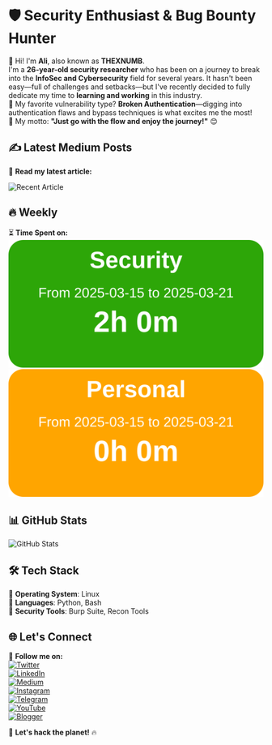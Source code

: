 # 🛡️ Security Enthusiast & Bug Bounty Hunter  
👋 Hi! I'm **Ali**, also known as **THEXNUMB**.  
I'm a **26-year-old security researcher** who has been on a journey to break into the **InfoSec and Cybersecurity** field for several years. It hasn't been easy—full of challenges and setbacks—but I've recently decided to fully dedicate my time to **learning and working** in this industry.  
🔎 My favorite vulnerability type? **Broken Authentication**—digging into authentication flaws and bypass techniques is what excites me the most!  
🚀 My motto: **"Just go with the flow and enjoy the journey!"** 😊  

## ✍️ Latest Medium Posts  
📖 **Read my latest article:**  
<!-- MEDIUM_POSTS_START -->
![Recent Article](https://github-readme-medium-recent-article.vercel.app/medium/@thexnumb/0)
<!-- MEDIUM_POSTS_END -->

## 🔥 Weekly 
⏳ **Time Spent on:**  
![Toggl Time](./toggl_weekly_Security_report.svg) ![Toggl Time](./toggl_weekly_Personal_report.svg)

## 📊 GitHub Stats  
![GitHub Stats](https://github-readme-stats.vercel.app/api?username=thexnumb&show_icons=true&theme=dark)  

## 🛠️ Tech Stack  
🔹 **Operating System**: Linux  
🔹 **Languages**: Python, Bash  
🔹 **Security Tools**: Burp Suite, Recon Tools  

## 🌐 Let's Connect  
📢 **Follow me on:**  
[![Twitter](https://img.shields.io/badge/X-@thexsecurity-1DA1F2?style=flat&logo=twitter&logoColor=white)](https://x.com/thexsecurity)  
[![LinkedIn](https://img.shields.io/badge/LinkedIn-Profile-blue?style=flat&logo=linkedin)](#)  
[![Medium](https://img.shields.io/badge/Medium-@thexnumb-black?style=flat&logo=medium)](https://medium.com/@thexnumb)  
[![Instagram](https://img.shields.io/badge/Instagram-@thexnumb-E4405F?style=flat&logo=instagram&logoColor=white)](https://instagram.com/thexnumb)  
[![Telegram](https://img.shields.io/badge/Telegram-@thexsecurity-2CA5E0?style=flat&logo=telegram&logoColor=white)](https://t.me/thexsecurity)  
[![YouTube](https://img.shields.io/badge/YouTube-@theXNumb-FF0000?style=flat&logo=youtube&logoColor=white)](https://www.youtube.com/@theXNumb/)  
[![Blogger](https://img.shields.io/badge/Blogger-TheXSecurity-FF5722?style=flat&logo=blogger&logoColor=white)](https://thexsecurity.blogspot.com/)  

🚀 **Let's hack the planet!** 🔥
